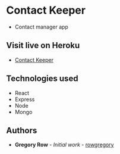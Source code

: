 # Contact Keeper

- Contact manager app

## Visit live on Heroku

- [Contact Keeper](https://guarded-river-47335.herokuapp.com/login#!)

## Technologies used

- React
- Express
- Node
- Mongo

## Authors

- **Gregory Row** - _Initial work_ - [rowgregory](https://github.com/rowgregory)

